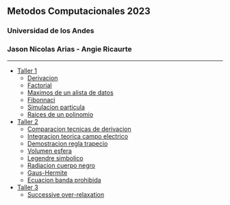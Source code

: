 ## Metodos Computacionales 2023
### Universidad de los Andes
### Jason Nicolas Arias - Angie Ricaurte
____________________________________________________________________________________

<ul>
    <li>
        <a href="https://github.com/JsNcAr/Metodos1_JasonArias_AngieRicaurte/tree/main/Tareas/Taller_01" target="_blank">Taller 1</a> <ul>
            <li><a href="https://github.com/JsNcAr/Metodos1_JasonArias_AngieRicaurte/tree/main/Tareas/Taller_01/Derivacion" target="_blank">Derivacion</a> <br> </li>
            <li><a href="https://github.com/JsNcAr/Metodos1_JasonArias_AngieRicaurte/blob/main/Tareas/Taller_01/2_01_Factorial.ipynb" target="_blank">Factorial</a> <br> </li>
            <li><a href="https://github.com/JsNcAr/Metodos1_JasonArias_AngieRicaurte/blob/main/Tareas/Taller_01/2_02_Maximos.ipynb" target="_blank">Maximos de un alista de datos</a> <br> </li>
            <li><a href="https://github.com/JsNcAr/Metodos1_JasonArias_AngieRicaurte/blob/main/Tareas/Taller_01/2_03_fibonnaci.ipynb" target="_blank">Fibonnaci</a> <br> </li>
            <li><a href="https://github.com/JsNcAr/Metodos1_JasonArias_AngieRicaurte/blob/main/Tareas/Taller_01/2_08_Particles.ipynb" target="_blank">Simulacion particula</a> <br> </li>
            <li><a href="https://github.com/JsNcAr/Metodos1_JasonArias_AngieRicaurte/blob/main/Tareas/Taller_01/3_10_3_Raices_Polinomio.ipynb" target="_blank">Raices de un polinomio</a> <br> </li>
        </ul>
    </li>
    <li>
        <a href="https://github.com/JsNcAr/Metodos1_JasonArias_AngieRicaurte/tree/main/Tareas/Taller_02" target="_blank">Taller 2</a> 
        <ul>
            <li><a href="https://github.com/JsNcAr/Metodos1_JasonArias_AngieRicaurte/blob/main/Tareas/Taller_02/Derivadas_8.ipynb" target="_blank">Comparacion tecnicas de derivacion</a> <br> </li>
            <li><a href="https://github.com/JsNcAr/Metodos1_JasonArias_AngieRicaurte/blob/main/Tareas/Taller_02/Ejercicio_integracion_teorico_22.pdf" target="_blank">Integracion teorica campo electrico</a> <br> </li>
            <li><a href="https://github.com/JsNcAr/Metodos1_JasonArias_AngieRicaurte/blob/main/Tareas/Taller_02/Integracion_01.jpg" target="_blank">Demostracion regla trapecio</a> <br> </li>
            <li><a href="https://github.com/JsNcAr/Metodos1_JasonArias_AngieRicaurte/blob/main/Tareas/Taller_02/Integracion_07.ipynb" target="_blank">Volumen esfera</a> <br> </li>
            <li><a href="https://github.com/JsNcAr/Metodos1_JasonArias_AngieRicaurte/blob/main/Tareas/Taller_02/Integracion_14.ipynb" target="_blank">Legendre simbolico</a> <br> </li>
            <li><a href="https://github.com/JsNcAr/Metodos1_JasonArias_AngieRicaurte/blob/main/Tareas/Taller_02/Integracion_17.ipynb" target="_blank">Radiacion cuerpo negro</a> <br> </li>
            <li><a href="https://github.com/JsNcAr/Metodos1_JasonArias_AngieRicaurte/blob/main/Tareas/Taller_02/Integracion_18.ipynb" target="_blank">Gaus-Hermite</a> <br> </li>
            <li><a href="https://github.com/JsNcAr/Metodos1_JasonArias_AngieRicaurte/blob/main/Tareas/Taller_02/Integracion_19.ipynb" target="_blank">Ecuacion banda prohibida</a> <br> </li>
        </ul>
    </li>
    <li>
        <a href="https://github.com/JsNcAr/Metodos1_JasonArias_AngieRicaurte/tree/main/Tareas/Taller_03" target="_blank">Taller 3</a> 
        <ul>
            <li><a href="https://github.com/JsNcAr/Metodos1_JasonArias_AngieRicaurte/blob/main/Tareas/Taller_03/LinealAlgebra_06.ipynb" target="_blank">Successive over-relaxation</a> <br> </li>
        </ul>
    </li>
</ul>